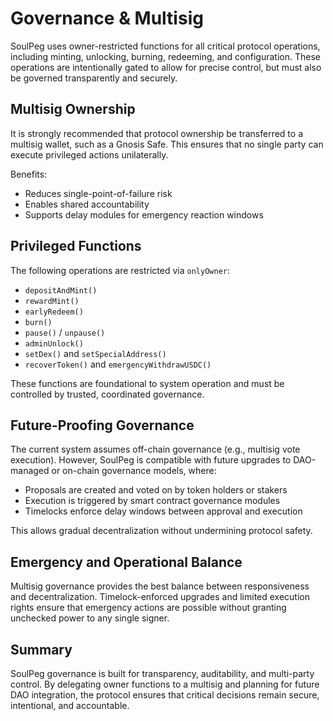 


# Governance & Multisig

SoulPeg uses owner-restricted functions for all critical protocol operations, including minting, unlocking, burning, redeeming, and configuration. These operations are intentionally gated to allow for precise control, but must also be governed transparently and securely.

## Multisig Ownership

It is strongly recommended that protocol ownership be transferred to a multisig wallet, such as a Gnosis Safe. This ensures that no single party can execute privileged actions unilaterally.

Benefits:
- Reduces single-point-of-failure risk
- Enables shared accountability
- Supports delay modules for emergency reaction windows

## Privileged Functions

The following operations are restricted via `onlyOwner`:

- `depositAndMint()`
- `rewardMint()`
- `earlyRedeem()`
- `burn()`
- `pause()` / `unpause()`
- `adminUnlock()`
- `setDex()` and `setSpecialAddress()`
- `recoverToken()` and `emergencyWithdrawUSDC()`

These functions are foundational to system operation and must be controlled by trusted, coordinated governance.

## Future-Proofing Governance

The current system assumes off-chain governance (e.g., multisig vote execution). However, SoulPeg is compatible with future upgrades to DAO-managed or on-chain governance models, where:

- Proposals are created and voted on by token holders or stakers
- Execution is triggered by smart contract governance modules
- Timelocks enforce delay windows between approval and execution

This allows gradual decentralization without undermining protocol safety.

## Emergency and Operational Balance

Multisig governance provides the best balance between responsiveness and decentralization. Timelock-enforced upgrades and limited execution rights ensure that emergency actions are possible without granting unchecked power to any single signer.

## Summary

SoulPeg governance is built for transparency, auditability, and multi-party control. By delegating owner functions to a multisig and planning for future DAO integration, the protocol ensures that critical decisions remain secure, intentional, and accountable.